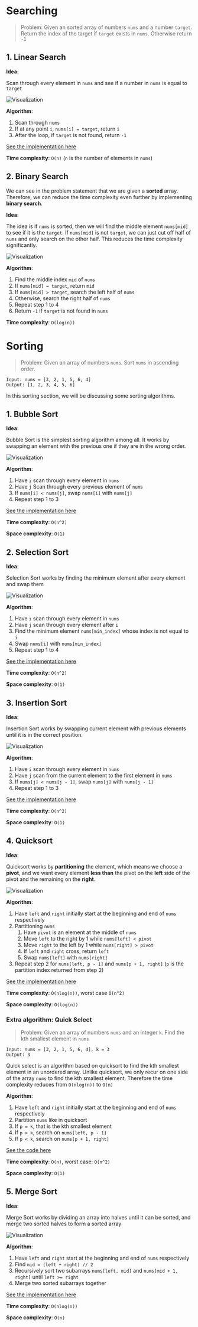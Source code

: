 # Searching

> Problem: Given an sorted array of numbers `nums` and a number `target`. Return the index of the target if `target` exists in `nums`. Otherwise return `-1`

## **1. Linear Search**

**Idea**:

Scan through every element in `nums` and see if a number in `nums` is equal to `target`

![Visualization](https://icancodeit.files.wordpress.com/2019/08/linear-search-algorithm.gif)

**Algorithm**:

1. Scan through `nums`
2. If at any point `i`, `nums[i] = target`, return `i`
3. After the loop, if `target` is not found, return `-1`

[See the implementation here](https://github.com/alphazero-wd/algorithms-and-data-structures/blob/2_searching-and-sorting/searching/linearSearch.py)

**Time complexity**: `O(n)` (`n` is the number of elements in `nums`)

## **2. Binary Search**

We can see in the problem statement that we are given a **sorted** array. Therefore, we can reduce the time complexity even further by implementing **binary search**.

**Idea**:

The idea is if `nums` is sorted, then we will find the middle element `nums[mid]` to see if it is the `target`. If `nums[mid]` is not `target`, we can just cut off half of `nums` and only search on the other half. This reduces the time complexity significantly.

![Visualization](https://d18l82el6cdm1i.cloudfront.net/uploads/bePceUMnSG-binary_search_gif.gif)

**Algorithm**:

1. Find the middle index `mid` of `nums`
2. If `nums[mid] = target`, return `mid`
3. If `nums[mid] > target`, search the left half of `nums`
4. Otherwise, search the right half of `nums`
5. Repeat step 1 to 4
6. Return `-1` if `target` is not found in `nums`

**Time complexity**: `O(log(n))`

# Sorting

> Problem: Given an array of numbers `nums`. Sort `nums` in ascending order.

    Input: nums = [3, 2, 1, 5, 6, 4]
    Output: [1, 2, 3, 4, 5, 6]

In this sorting section, we will be discussing some sorting algorithms.

## **1. Bubble Sort**

**Idea**:

Bubble Sort is the simplest sorting algorithm among all. It works by swapping an element with the previous one if they are in the wrong order.

![Visualization](https://upload.wikimedia.org/wikipedia/commons/0/06/Bubble-sort.gif)

**Algorithm**:

1. Have `i` scan through every element in `nums`
2. Have `j` Scan through every previous element of `nums`
3. If `nums[i] < nums[j]`, swap `nums[i]` with `nums[j]`
4. Repeat step 1 to 3

[See the implementation here](https://github.com/alphazero-wd/algorithms-and-data-structures/blob/2_searching-and-sorting/sorting/bubbleSort.py)

**Time complexity**: `O(n^2)`

**Space complexity**: `O(1)`

## **2. Selection Sort**

**Idea**:

Selection Sort works by finding the minimum element after every element and swap them

![Visualization](https://i2.wp.com/algorithms.tutorialhorizon.com/files/2019/01/Selection-Sort-Gif.gif?ssl=1)

**Algorithm**:

1. Have `i` scan through every element in `nums`
2. Have `j` scan through every element after `i`
3. Find the minimum element `nums[min_index]` whose index is not equal to `i`
4. Swap `nums[i]` with `nums[min_index]`
5. Repeat step 1 to 4

[See the implementation here](https://github.com/alphazero-wd/algorithms-and-data-structures/blob/2_searching-and-sorting/sorting/selectionSort.py)

**Time complexity**: `O(n^2)`

**Space complexity**: `O(1)`

## **3. Insertion Sort**

**Idea**:

Insertion Sort works by swapping current element with previous elements until it is in the correct position.

![Visualization](https://upload.wikimedia.org/wikipedia/commons/9/9c/Insertion-sort-example.gif)

**Algorithm**:

1. Have `i` scan through every element in `nums`
2. Have `j` scan from the current element to the first element in `nums`
3. If `nums[j] < nums[j - 1]`, swap `nums[j]` with `nums[j - 1]`
4. Repeat step 1 to 3

[See the implementation here](https://github.com/alphazero-wd/algorithms-and-data-structures/blob/2_searching-and-sorting/sorting/insertionSort.py)

**Time complexity**: `O(n^2)`

**Space complexity**: `O(1)`

## **4. Quicksort**

**Idea**:

Quicksort works by **partitioning** the element, which means we choose a **pivot**, and we want every element **less than** the pivot on the **left** side of the pivot and the remaining on the **right**.

![Visualization](https://upload.wikimedia.org/wikipedia/commons/9/9c/Quicksort-example.gif)

**Algorithm**:

1. Have `left` and `right` initially start at the beginning and end of `nums` respectively
2. Partitioning `nums`
   1. Have `pivot` is an element at the middle of `nums`
   2. Move `left` to the right by 1 while `nums[left] < pivot`
   3. Move `right` to the left by 1 while `nums[right] > pivot`
   4. If `left` and `right` cross, return `left`
   5. Swap `nums[left]` with `nums[right]`
3. Repeat step 2 for `nums[left, p - 1]` and `nums[p + 1, right]` (`p` is the partition index returned from step 2)

[See the implementation here](https://github.com/alphazero-wd/algorithms-and-data-structures/blob/2_searching-and-sorting/sorting/quickSort.py)

**Time complexity**: `O(nlog(n))`, worst case `O(n^2)`

**Space complexity**: `O(log(n))`

### **Extra algorithm: Quick Select**

> Problem: Given an array of numbers `nums` and an integer `k`. Find the kth smallest element in `nums`

    Input: nums = [3, 2, 1, 5, 6, 4], k = 3
    Output: 3

Quick select is an algorithm based on quicksort to find the kth smallest element in an unordered array. Unlike quicksort, we only recur on one side of the array `nums` to find the kth smallest element. Therefore the time complexity reduces from `O(nlog(n))` to `O(n)`

**Algorithm**:

1. Have `left` and `right` initially start at the beginning and end of `nums` respectively
2. Partition `nums` like in quicksort
3. If `p = k`, that is the kth smallest element
4. If `p > k`, search on `nums[left, p - 1]`
5. If `p < k`, search on `nums[p + 1, right]`

[See the code here](https://github.com/alphazero-wd/algorithms-and-data-structures/blob/2_searching-and-sorting/sorting/quickSelect.py)

**Time complexity**: `O(n)`, worst case: `O(n^2)`

**Space complexity**: `O(1)`

## **5. Merge Sort**

**Idea**:

Merge Sort works by dividing an array into halves until it can be sorted, and merge two sorted halves to form a sorted array

![Visualization](https://upload.wikimedia.org/wikipedia/commons/c/cc/Merge-sort-example-300px.gif?20151222172210)

**Algorithm**:

1. Have `left` and `right` start at the beginning and end of `nums` respectively
2. Find `mid = (left + right) // 2`
3. Recursively sort two subarrays `nums[left, mid]` and `nums[mid + 1, right]` until `left >= right`
4. Merge two sorted subarrays together

[See the implementation here](https://github.com/alphazero-wd/algorithms-and-data-structures/blob/2_searching-and-sorting/sorting/mergeSort.py)

**Time complexity**: `O(nlog(n))`

**Space complexity**: `O(n)`
